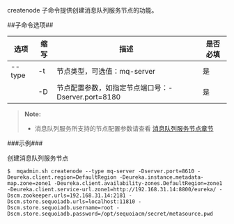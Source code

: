 createnode 子命令提供创建消息队列服务节点的功能。

##子命令选项##

|选项       |缩写 |描述                                                   |是否必填|
|-----------|-----|---------------------------------------------------- |--------|
|--type     |-t   |节点类型，可选值：mq-server                          |是      |
|           |-D   |节点配置参数，如指定节点端口号：-Dserver.port=8180       |是|



>  **Note:**
>
>  * 消息队列服务所支持的节点配置参数请查看 [消息队列服务节点章节][message_queue_config]

###示例###

创建消息队列服务节点

   ```lang-javascript
   $  mqadmin.sh createnode --type mq-server -Dserver.port=8610 -Deureka.client.region=DefaultRegion -Deureka.instance.metadata-map.zone=zone1 -Deureka.client.availability-zones.DefaultRegion=zone1 -Deureka.client.service-url.zone1=http://192.168.31.14:8800/eureka/ -Dscm.zookeeper.urls=192.168.31.14:2181 -Dscm.store.sequoiadb.urls=localhost:11810 -Dscm.store.sequoiadb.username=root -Dscm.store.sequoiadb.password=/opt/sequoiacm/secret/metasource.pwd
   ```

[message_queue_config]:Maintainance/Node_Config/message_queue.md